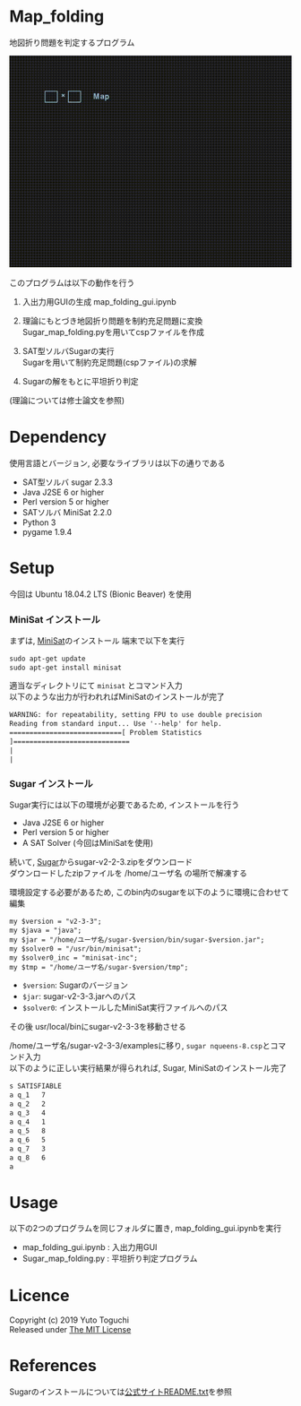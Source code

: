 # Map_folding
地図折り問題を判定するプログラム  

![result](https://github.com/YutoToguchi/map_folding/blob/image/execution.gif)

このプログラムは以下の動作を行う

1. 入出力用GUIの生成
map_folding_gui.ipynb

2. 理論にもとづき地図折り問題を制約充足問題に変換  
Sugar_map_folding.pyを用いてcspファイルを作成

3. SAT型ソルバSugarの実行  
Sugarを用いて制約充足問題(cspファイル)の求解

4. Sugarの解をもとに平坦折り判定

(理論については修士論文を参照)

# Dependency
使用言語とバージョン, 必要なライブラリは以下の通りである
* SAT型ソルバ sugar 2.3.3
* Java J2SE 6 or higher
* Perl version 5 or higher
* SATソルバ MiniSat 2.2.0
* Python 3
* pygame 1.9.4

# Setup
今回は Ubuntu 18.04.2 LTS (Bionic Beaver) を使用

### MiniSat インストール
まずは, [MiniSat](http://minisat.se/)のインストール
端末で以下を実行  
```
sudo apt-get update  
sudo apt-get install minisat  
```
適当なディレクトリにて ```minisat``` とコマンド入力  
以下のような出力が行われればMiniSatのインストールが完了 
```
WARNING: for repeatability, setting FPU to use double precision  
Reading from standard input... Use '--help' for help.  
============================[ Problem Statistics ]=============================  
|                                                                             |  
```
### Sugar インストール
Sugar実行には以下の環境が必要であるため, インストールを行う
* Java J2SE 6 or higher
* Perl version 5 or higher
* A SAT Solver (今回はMiniSatを使用)

続いて, [Sugar](http://bach.istc.kobe-u.ac.jp/sugar/)からsugar-v2-2-3.zipをダウンロード  
ダウンロードしたzipファイルを /home/ユーザ名 の場所で解凍する

環境設定する必要があるため, このbin内のsugarを以下のように環境に合わせて編集
```
my $version = "v2-3-3";
my $java = "java";
my $jar = "/home/ユーザ名/sugar-$version/bin/sugar-$version.jar";
my $solver0 = "/usr/bin/minisat";
my $solver0_inc = "minisat-inc";
my $tmp = "/home/ユーザ名/sugar-$version/tmp";
```
* ```$version```: Sugarのバージョン
* ```$jar```: sugar-v2-3-3.jarへのパス
* ```$solver0```: インストールしたMiniSat実行ファイルへのパス

その後 usr/local/binにsugar-v2-3-3を移動させる


/home/ユーザ名/sugar-v2-3-3/examplesに移り, ```sugar nqueens-8.csp```とコマンド入力  
以下のように正しい実行結果が得られれば, Sugar, MiniSatのインストール完了
```
s SATISFIABLE
a q_1   7
a q_2   2
a q_3   4
a q_4   1
a q_5   8
a q_6   5
a q_7   3
a q_8   6
a
```


# Usage
以下の2つのプログラムを同じフォルダに置き, map_folding_gui.ipynbを実行
* map_folding_gui.ipynb : 入出力用GUI  
* Sugar_map_folding.py : 平坦折り判定プログラム  


# Licence
Copyright (c) 2019 Yuto Toguchi  
Released under [The MIT License](https://opensource.org/licenses/mit-license.php)

# References
Sugarのインストールについては[公式サイトREADME.txt](http://bach.istc.kobe-u.ac.jp/sugar/current/docs/README.txt)を参照

